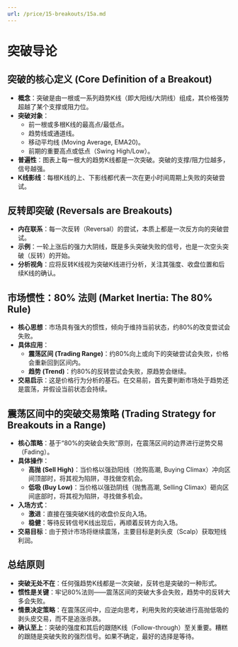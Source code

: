 ```yaml
---
url: /price/15-breakouts/15a.md
---
```

# 突破导论

## 突破的核心定义 (Core Definition of a Breakout)

* **概念**：突破是由一根或一系列趋势K线（即大阳线/大阴线）组成，其价格强势超越了某个支撑或阻力位。
* **突破对象**：
  * 前一根或多根K线的最高点/最低点。
  * 趋势线或通道线。
  * 移动平均线 (Moving Average, EMA20)。
  * 前期的重要高点或低点（Swing High/Low）。
* **普遍性**：图表上每一根大的趋势K线都是一次突破。突破的支撑/阻力位越多，信号越强。
* **K线影线**：每根K线的上、下影线都代表一次在更小时间周期上失败的突破尝试。

## 反转即突破 (Reversals are Breakouts)

* **内在联系**：每一次反转（Reversal）的尝试，本质上都是一次反方向的突破尝试。
* **示例**：一轮上涨后的强力大阴线，既是多头突破失败的信号，也是一次空头突破（反转）的开始。
* **分析视角**：应将反转K线视为突破K线进行分析，关注其强度、收盘位置和后续K线的确认。

## 市场惯性：80% 法则 (Market Inertia: The 80% Rule)

* **核心思想**：市场具有强大的惯性，倾向于维持当前状态，约80%的改变尝试会失败。
* **具体应用**：
  * **震荡区间 (Trading Range)**：约80%向上或向下的突破尝试会失败，价格会重新回到区间内。
  * **趋势 (Trend)**：约80%的反转尝试会失败，原趋势会继续。
* **交易启示**：这是价格行为分析的基石。在交易前，首先要判断市场处于趋势还是震荡，并假设当前状态会持续。

## 震荡区间中的突破交易策略 (Trading Strategy for Breakouts in a Range)

* **核心策略**：基于“80%的突破会失败”原则，在震荡区间的边界进行逆势交易（Fading）。
* **具体操作**：
  * **高抛 (Sell High)**：当价格以强劲阳线（抢购高潮, Buying Climax）冲向区间顶部时，将其视为陷阱，寻找做空机会。
  * **低吸 (Buy Low)**：当价格以强劲阴线（抛售高潮, Selling Climax）砸向区间底部时，将其视为陷阱，寻找做多机会。
* **入场方式**：
  * **激进**：直接在强突破K线的收盘价反向入场。
  * **稳健**：等待反转信号K线出现后，再顺着反转方向入场。
* **交易目标**：由于预计市场将继续震荡，主要目标是剥头皮（Scalp）获取短线利润。

## 总结原则

* **突破无处不在**：任何强趋势K线都是一次突破，反转也是突破的一种形式。
* **惯性是关键**：牢记80%法则——震荡区间的突破大多会失败，趋势中的反转大多会失败。
* **情景决定策略**：在震荡区间中，应逆向思考，利用失败的突破进行高抛低吸的剥头皮交易，而不是追涨杀跌。
* **确认至上**：突破的强度和其后的跟随K线（Follow-through）至关重要。糟糕的跟随是突破失败的强烈信号。如果不确定，最好的选择是等待。
